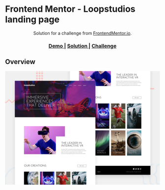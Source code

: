 # Frontend Mentor - Loopstudios landing page


<div align="center">
   Solution for a challenge from  <a href="https://www.frontendmentor.io/" target="_blank">FrontendMentor.io</a>.
</div>

<div align="center">
  <h3>
    <a href="https://landing-page-loopstudios.netlify.app/">
      Demo
    </a>
    <span> | </span>
    <a href="https://github.com/wenadev/frontend-mentor/tree/main/Responsive/Loopstudios%20Landing%20Page">
      Solution
    </a>
    <span> | </span>
    <a href="https://www.frontendmentor.io/challenges/loopstudios-landing-page-N88J5Onjw">
      Challenge
    </a>
  </h3>
</div>

## Overview

![Design preview for the Loopstudios Landing page challenge](./design/desktop-preview.jpg)
